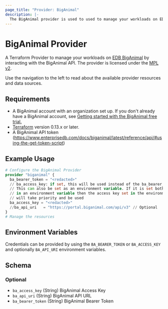 ```yaml
---
page_title: "Provider: BigAnimal"
description: |-
  The BigAnimal provider is used to used to manage your workloads on EDB BigAnimal.
---
```


# BigAnimal Provider

A Terraform Provider to manage your workloads on [EDB BigAnimal](https://www.enterprisedb.com/products/biganimal-cloud-postgresql)
by interacting with the BigAnimal API. The provider is licensed under the [MPL v2](https://www.mozilla.org/en-US/MPL/2.0/).

Use the navigation to the left to read about the available provider resources and data sources.

## Requirements

* A BigAnimal account with an organization set up. If you don't already have a BigAnimal account,
see [Getting started with the BigAnimal free trial.](https://www.enterprisedb.com/docs/biganimal/latest/free_trial/)
* [Terraform](https://www.terraform.io/downloads.html) version 0.13.x or later.
* A BigAnimal API token (https://www.enterprisedb.com/docs/biganimal/latest/reference/api/#using-the-get-token-script)

## Example Usage
```terraform
# Configure the BigAnimal Provider
provider "biganimal" {
  ba_bearer_token = "<redacted>"
  // ba_access_key: if set, this will be used instead of the ba_bearer_token above.
  // This can also be set as an environment variable. If it is set both here and
  // in an environment variable then the access key set in the environment variable
  // will take priority and be used
  ba_access_key = "<redacted>"
  //ba_api_uri   = "https://portal.biganimal.com/api/v3" // Optional
}
# Manage the resources
```

## Environment Variables

Credentials can be provided by using the `BA_BEARER_TOKEN` or `BA_ACCESS_KEY` and optionally `BA_API_URI` environment variables.

<!-- schema generated by tfplugindocs -->
## Schema

### Optional

- `ba_access_key` (String) BigAnimal Access Key
- `ba_api_uri` (String) BigAnimal API URL
- `ba_bearer_token` (String) BigAnimal Bearer Token
